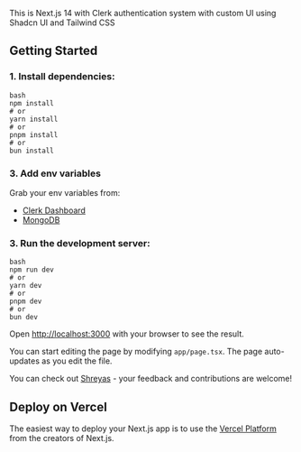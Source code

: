 This is Next.js 14 with Clerk authentication system with custom UI using Shadcn UI and Tailwind CSS

## Getting Started

### 1. Install dependencies:

```
bash
npm install
# or
yarn install
# or
pnpm install
# or
bun install
```

### 3. Add env variables

  Grab your env variables from:

- [Clerk Dashboard](https://dashboard.clerk.com/)
- [MongoDB](https://cloud.mongodb.com/)


### 3. Run the development server:

```
bash
npm run dev
# or
yarn dev
# or
pnpm dev
# or
bun dev
```

Open [http://localhost:3000](http://localhost:3000) with your browser to see the result.

You can start editing the page by modifying `app/page.tsx`. The page auto-updates as you edit the file.

You can check out [Shreyas](https://github.com/Shreyas-29?tab=repositories) - your feedback and contributions are welcome!

## Deploy on Vercel

The easiest way to deploy your Next.js app is to use the [Vercel Platform](https://vercel.com/new?utm_medium=default-template&filter=next.js&utm_source=create-next-app&utm_campaign=create-next-app-readme) from the creators of Next.js.
